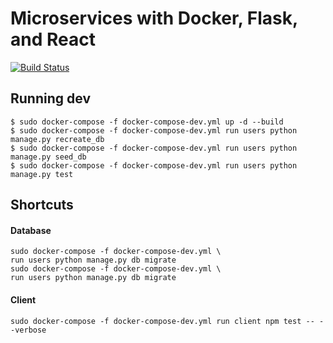 # Microservices with Docker, Flask, and React

[![Build Status](https://travis-ci.org/tyagow/flaskmicroservices.svg?branch=master)](https://travis-ci.org/tyagow/flaskmicroservices)

## Running dev 

```shell
$ sudo docker-compose -f docker-compose-dev.yml up -d --build 
$ sudo docker-compose -f docker-compose-dev.yml run users python manage.py recreate_db
$ sudo docker-compose -f docker-compose-dev.yml run users python manage.py seed_db
$ sudo docker-compose -f docker-compose-dev.yml run users python manage.py test
```

## Shortcuts

#### Database

```shell
sudo docker-compose -f docker-compose-dev.yml \
run users python manage.py db migrate
sudo docker-compose -f docker-compose-dev.yml \
run users python manage.py db migrate
```

#### Client

```shell
sudo docker-compose -f docker-compose-dev.yml run client npm test -- --verbose
```
